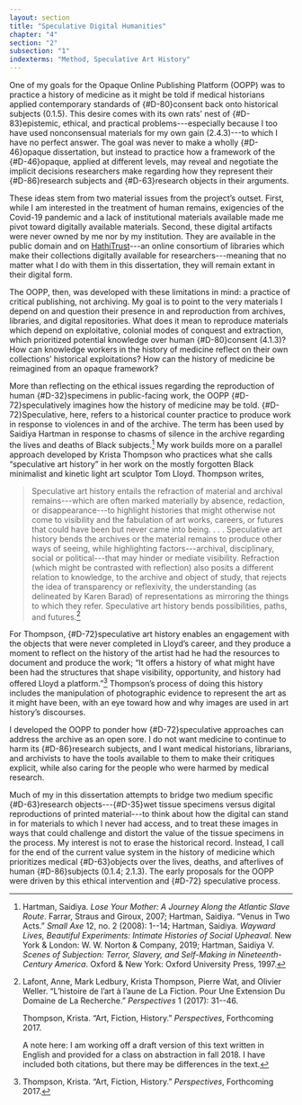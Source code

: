 ```yaml
---
layout: section
title: "Speculative Digital Humanities"
chapter: "4"
section: "2"
subsection: "1"
indexterms: "Method, Speculative Art History"
---
```


One of my goals for the Opaque Online Publishing Platform (OOPP) was to practice a history of medicine as it might be told if medical historians applied contemporary standards of {#D-80}consent</span> back onto historical subjects (0.1.5). This desire comes with its own rats’ nest of {#D-83}epistemic</span>, ethical, and practical problems---especially because I too have used nonconsensual materials for my own gain (2.4.3)---to which I have no perfect answer. The goal was never to make a wholly {#D-46}opaque</span> dissertation, but instead to practice how a framework of the {#D-46}opaque</span>, applied at different levels, may reveal and negotiate the implicit decisions researchers make regarding how they represent their {#D-86}research subjects</span> and {#D-63}research objects</span> in their arguments. 

These ideas stem from two material issues from the project’s outset. First, while I am interested in the treatment of human remains, exigencies of the Covid-19 pandemic and a lack of institutional materials available made me pivot toward digitally available materials. Second, these digital artifacts were never owned by me nor by my institution. They are available in the public domain and on [HathiTrust](https://babel.hathitrust.org/cgi/mb?a=listis&c=441640771%20)---an online consortium of libraries which make their collections digitally available for researchers---meaning that no matter what I do with them in this dissertation, they will remain extant in their digital form.

The OOPP, then, was developed with these limitations in mind: a practice of critical publishing, not archiving. My goal is to point to the very materials I depend on and question their presence in and reproduction from archives, libraries, and digital repositories. What does it mean to reproduce materials which depend on exploitative, colonial modes of conquest and extraction, which prioritized potential knowledge over human {#D-80}consent</span> (4.1.3)? How can knowledge workers in the history of medicine reflect on their own collections’ historical exploitations? How can the history of medicine be reimagined from an opaque framework? 

More than reflecting on the ethical issues regarding the reproduction of human {#D-32}specimens</span> in public-facing work, the OOPP {#D-72}speculatively</span> imagines how the history of medicine may be told. {#D-72}Speculative</span>, here, refers to a historical counter practice to produce work in response to violences in and of the archive. The term has been used by Saidiya Hartman in response to chasms of silence in the archive regarding the lives and deaths of Black subjects.[^fn1] My work builds more on a parallel approach developed by Krista Thompson who practices what she calls “speculative art history” in her work on the mostly forgotten Black minimalist and kinetic light art sculptor Tom Lloyd. Thompson writes,

>Speculative art history entails the refraction of material and archival remains---which are often marked materially by absence, redaction, or disappearance---to highlight histories that might otherwise not come to visibility and the fabulation of art works, careers, or futures that could have been but never came into being. . . . Speculative art history bends the archives or the material remains to produce other ways of seeing, while highlighting factors---archival, disciplinary, social or political---that may hinder or mediate visibility. Refraction (which might be contrasted with reflection) also posits a different relation to knowledge, to the archive and object of study, that rejects the idea of transparency or reflexivity, the understanding (as delineated by Karen Barad) of representations as mirroring the things to which they refer. Speculative art history bends possibilities, paths, and futures.[^fn2]

For Thompson, {#D-72}speculative</span> art history enables an engagement with the objects that were never completed in Lloyd’s career, and they produce a moment to reflect on the history of the artist had he had the resources to document and produce the work; “It offers a history of what might have been had the structures that shape visibility, opportunity, and history had offered Lloyd a platform.”[^fn3] Thompson’s process of doing this history includes the manipulation of photographic evidence to represent the art as it might have been, with an eye toward how and why images are used in art history’s discourses. 

I developed the OOPP to ponder how {#D-72}speculative</span> approaches can address the archive as an open sore. I do not want medicine to continue to harm its {#D-86}research subjects</span>, and I want medical historians, librarians, and archivists to have the tools available to them to make their critiques explicit, while also caring for the people who were harmed by medical research. 

Much of my in this dissertation attempts to bridge two medium specific {#D-63}research objects</span>---{#D-35}wet tissue specimens</span> versus digital reproductions of printed material---to think about how the digital can stand in for materials to which I never had access, and to treat these images in ways that could challenge and distort the value of the tissue specimens in the process. My interest is not to erase the historical record. Instead, I call for the end of the current value system in the history of medicine which prioritizes medical {#D-63}objects</span> over the lives, deaths, and afterlives of human {#D-86}subjects</span> (0.1.4; 2.1.3). The early proposals for the OOPP were driven by this ethical intervention and {#D-72} speculative process.

[^fn1]: Hartman, Saidiya. *Lose Your Mother: A Journey Along the Atlantic Slave Route*. Farrar, Straus and Giroux, 2007; Hartman, Saidiya. “Venus in Two Acts.” *Small Axe* 12, no. 2 (2008): 1--14; Hartman, Saidiya. *Wayward Lives, Beautiful Experiments: Intimate Histories of Social Upheaval*. New York & London: W. W. Norton & Company, 2019; Hartman, Saidiya V. *Scenes of Subjection: Terror, Slavery, and Self-Making in Nineteenth-Century America*. Oxford & New York: Oxford University Press, 1997.

[^fn2]: Lafont, Anne, Mark Ledbury, Krista Thompson, Pierre Wat, and Olivier Weller. “L’histoire de l’art à l’aune de La Fiction. Pour Une Extension Du Domaine de La Recherche.” *Perspectives* 1 (2017): 31--46.
	
	Thompson, Krista. “Art, Fiction, History.” *Perspectives*, Forthcoming 2017.
	
	A note here: I am working off a draft version of this text written in English and provided for a class on abstraction in fall 2018. I have included both citations, but there may be differences in the text.

[^fn3]: Thompson, Krista. “Art, Fiction, History.” *Perspectives*, Forthcoming 2017.